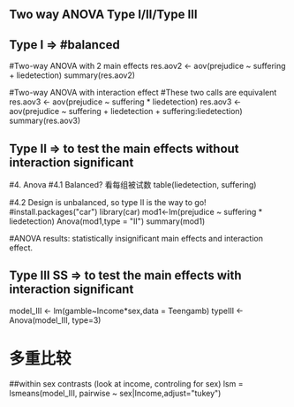 ## Two way ANOVA Type I/II/Type III 

## Type I  => #balanced
#Two-way ANOVA with 2 main effects
res.aov2 <- aov(prejudice ~ suffering + liedetection)
summary(res.aov2)

#Two-way ANOVA with interaction effect
#These two calls are equivalent
res.aov3 <- aov(prejudice ~ suffering * liedetection)
res.aov3 <- aov(prejudice ~ suffering + liedetection + suffering:liedetection)
summary(res.aov3)

## Type II  => to test the main effects without interaction significant
#4. Anova
#4.1 Balanced?   看每组被试数
table(liedetection, suffering)  

#4.2 Design is unbalanced, so type II is the way to go!
#install.packages("car")
library(car)
mod1<-lm(prejudice ~ suffering * liedetection)
Anova(mod1,type = "II")
summary(mod1)

#ANOVA results: statistically insignificant main effects and interaction effect.

## Type III SS => to test the main effects with interaction significant

model_III <- lm(gamble~Income*sex,data = Teengamb)
typeIII <- Anova(model_III, type=3)

# 多重比较
##within sex contrasts (look at income, controling for sex)
lsm = lsmeans(model_III, pairwise ~ sex|Income,adjust="tukey")

